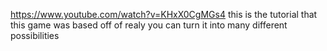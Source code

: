 https://www.youtube.com/watch?v=KHxX0CgMGs4 this is the tutorial that this game was based off of realy you can turn it into many different possibilities 
